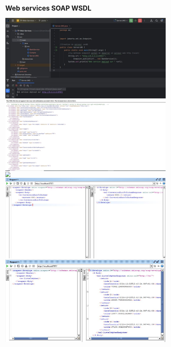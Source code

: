 <h2>Web services SOAP WSDL</h2>
<img src="captures/1.jpg">
<img src="captures/2.jpg">
<img src="captures/3.jpg">
<img src="captures/4.jpg">
<img src="captures/5.jpg">